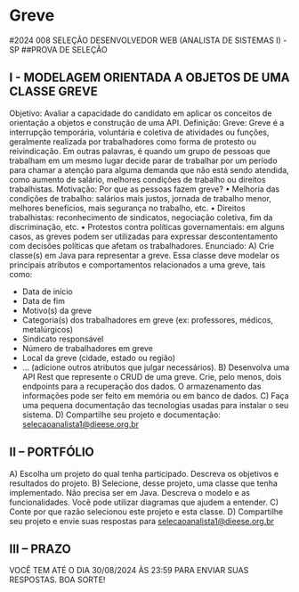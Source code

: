 # Greve

#2024 008 SELEÇÃO DESENVOLVEDOR WEB (ANALISTA DE SISTEMAS I) - SP
##PROVA DE SELEÇÃO
## I - MODELAGEM ORIENTADA A OBJETOS DE UMA CLASSE GREVE
Objetivo:
Avaliar a capacidade do candidato em aplicar os conceitos de orientação a objetos e construção de
uma API.
Definição:
Greve:
Greve é a interrupção temporária, voluntária e coletiva de atividades ou funções, geralmente
realizada por trabalhadores como forma de protesto ou reivindicação. Em outras palavras, é quando
um grupo de pessoas que trabalham em um mesmo lugar decide parar de trabalhar por um período
para chamar a atenção para alguma demanda que não está sendo atendida, como aumento de salário,
melhores condições de trabalho ou direitos trabalhistas.
Motivação:
Por que as pessoas fazem greve?
• Melhoria das condições de trabalho: salários mais justos, jornada de trabalho menor,
melhores benefícios, mais segurança no trabalho, etc.
• Direitos trabalhistas: reconhecimento de sindicatos, negociação coletiva, fim da
discriminação, etc.
• Protestos contra políticas governamentais: em alguns casos, as greves podem ser utilizadas
para expressar descontentamento com decisões políticas que afetam os trabalhadores.
Enunciado:
A) Crie classe(s) em Java para representar a greve. Essa classe deve modelar os principais atributos
e comportamentos relacionados a uma greve, tais como:
* Data de início
* Data de fim
* Motivo(s) da greve
* Categoria(s) dos trabalhadores em greve (ex: professores, médicos, metalúrgicos)
* Sindicato responsável
* Número de trabalhadores em greve
* Local da greve (cidade, estado ou região)
* … (adicione outros atributos que julgar necessários).
B) Desenvolva uma API Rest que represente o CRUD de uma greve. Crie, pelo menos, dois
endpoints para a recuperação dos dados. O armazenamento das informações pode ser feito em
memória ou em banco de dados.
C) Faça uma pequena documentação das tecnologias usadas para instalar o seu sistema.
D) Compartilhe seu projeto e documentação: selecaoanalista1@dieese.org.br
## II – PORTFÓLIO
A) Escolha um projeto do qual tenha participado. Descreva os objetivos e resultados do projeto.
B) Selecione, desse projeto, uma classe que tenha implementado. Não precisa ser em Java.
Descreva o modelo e as funcionalidades. Você pode utilizar diagramas que ajudem a entender.
C) Conte por que razão selecionou este projeto e esta classe.
D) Compartilhe seu projeto e envie suas respostas para selecaoanalista1@dieese.org.br
## III – PRAZO
VOCÊ TEM ATÉ O DIA 30/08/2024 ÀS 23:59 PARA ENVIAR SUAS RESPOSTAS.
BOA SORTE!
